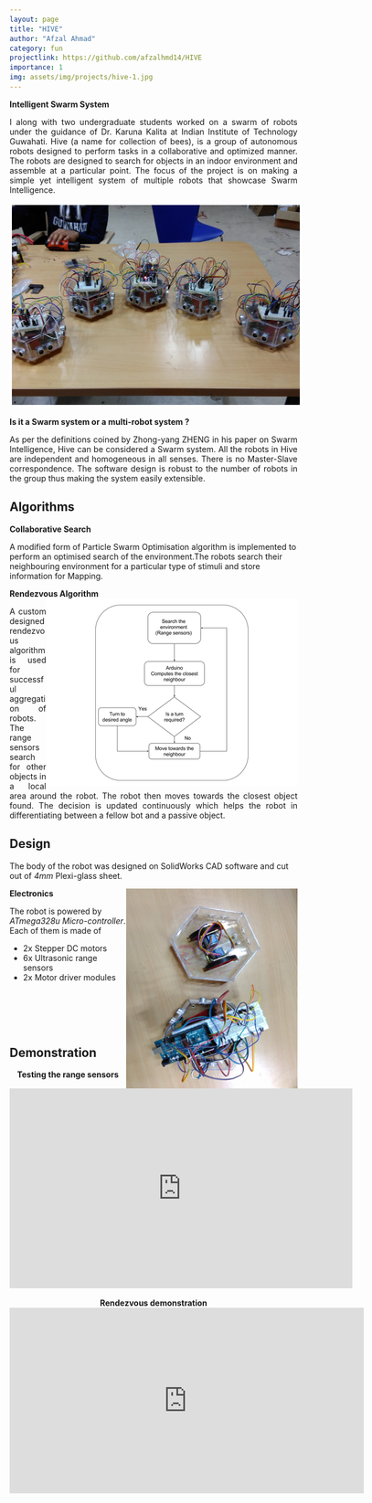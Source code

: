 ```yaml
---
layout: page
title: "HIVE"
author: "Afzal Ahmad"
category: fun
projectlink: https://github.com/afzalhmd14/HIVE
importance: 1
img: assets/img/projects/hive-1.jpg
---
```

**Intelligent Swarm System**
<p style='text-align: justify;'>
I along with two undergraduate students worked on a swarm of robots under the guidance of Dr. Karuna Kalita at Indian Institute of Technology Guwahati. Hive (a name for collection of bees), is a group of autonomous robots designed to perform tasks in a collaborative and optimized manner. The robots are designed to search for objects in an indoor environment and assemble at a particular point. The focus of the project is on making a simple yet intelligent system of multiple robots that showcase Swarm Intelligence.
</p>

<img src="/assets/img/projects/hive-2.jpg" style="width:800px;height:350px;border-color: white" border="4"/>   

**Is it a Swarm system or a multi-robot system ?**
<p style='text-align: justify;'>
As per the definitions coined by Zhong-yang ZHENG in his paper on Swarm Intelligence, Hive can be considered a Swarm system. All the robots in Hive are independent and homogeneous in all senses. There is no Master-Slave correspondence. The software design is robust to the number of robots in the group thus making the system easily extensible.
</p>

## Algorithms

**Collaborative Search**

A modified form of Particle Swarm Optimisation algorithm is implemented to perform an optimised search of the environment.The robots search their neighbouring environment for a particular type of stimuli and store information for Mapping. 

**Rendezvous Algorithm**
<img src="/assets/img/projects/hive-3.png" style="float:right;width:440px;height:330px;"/>  

<p style='text-align: justify;'>
A custom designed rendezvous algorithm is used for successful aggregation of robots. The range sensors search for other objects in a local area around the robot. The robot then moves towards the closest object found. The decision is updated continuously which helps the robot in differentiating between a fellow bot and a passive object.
</p>

## Design

The body of the robot was designed on SolidWorks CAD software and cut out of _4mm_ Plexi-glass sheet.

**Electronics**
<img src="/assets/img/projects/hive-4.jpg" style="float:right;width:300px;height:350px;" /> 

The robot is powered by _ATmega328u Micro-controller_.  
Each of them is made of
* 2x Stepper DC motors
* 6x Ultrasonic range sensors
* 2x Motor driver modules

<br/>
<br/>
<br/>
<br/>

## Demonstration

<div class="imgcap">
<div align="middle">
<div class="thecap" align="middle" ><b>Testing the range sensors</b> </div>
<iframe width="600" height="350" src="https://www.youtube.com/embed/bafYjByexFc" frameborder="0" allow="autoplay; encrypted-media" allowfullscreen align="center"></iframe>
<br/>
<br/>
<div class="thecap" align="middle" ><b>Rendezvous demonstration</b> </div>
<iframe width="620px" height="325px" src="https://www.youtube.com/embed/POwtcVPyVss?rel=0&controls=1&utoplay=1&loop=1&rel=0&showinfo=0" frameborder="0" allowfullscreen></iframe>
</div>
